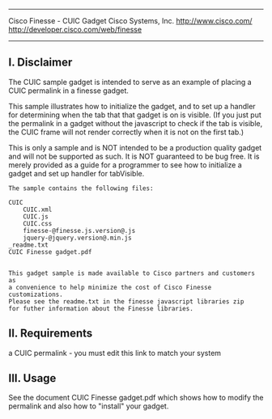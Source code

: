 ****************************************************************************
Cisco Finesse - CUIC Gadget
Cisco Systems, Inc.
http://www.cisco.com/
http://developer.cisco.com/web/finesse
****************************************************************************

I. Disclaimer
-------------------------------------------------------------------------------

   The CUIC sample gadget is intended to serve as an example of placing a CUIC
   permalink in a finesse gadget.
   
   This sample illustrates how to initialize the gadget, and to set up a handler
   for determining when the tab that that gadget is on is visible.  (If you just
   put the permalink in a gadget without the javascript to check if the tab is 
   visible, the CUIC frame will not render correctly when it is not on the first
   tab.)
   
       
   This is only a sample and is NOT intended to be a production quality
   gadget and will not be supported as such.  It is NOT guaranteed to
   be bug free. It is merely provided as a guide for a programmer to see
   how to initialize a gadget and set up handler for tabVisible.

 
	The sample contains the following files:
	
	CUIC
		CUIC.xml
		CUIC.js
		CUIC.css
		finesse-@finesse.js.version@.js
		jquery-@jquery.version@.min.js
	_readme.txt
	CUIC Finesse gadget.pdf


    This gadget sample is made available to Cisco partners and customers as
    a convenience to help minimize the cost of Cisco Finesse customizations.
    Please see the readme.txt in the finesse javascript libraries zip
    for futher information about the Finesse libraries.


II. Requirements
-------------------------------------------------------------------------------
a CUIC permalink - you must edit this link to match your system



   

III. Usage
-------------------------------------------------------------------------------
See the document CUIC Finesse gadget.pdf which shows how to modify the permalink and
also how to "install" your gadget.
